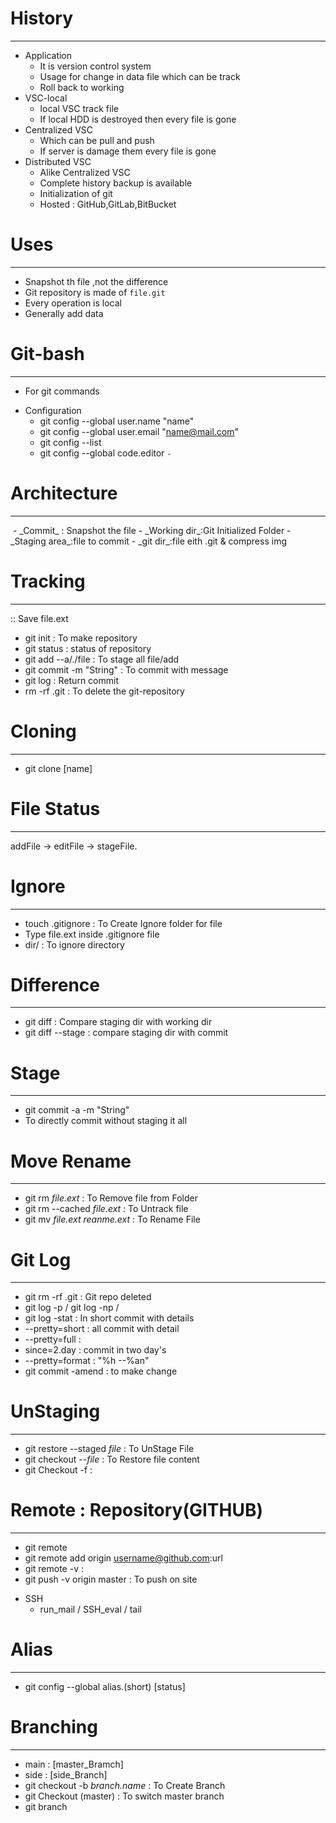# History
---
+ Application
    - It is version control system
    - Usage for change in data file which can be track
    - Roll back to working
+ VSC-local
    - local VSC track file
    - If local HDD is destroyed then every file is gone
+ Centralized VSC
    - Which can be pull and push
    - If server is damage them every file is gone
+ Distributed VSC
    - Alike Centralized VSC
    - Complete history backup is available
    - Initialization of git
    - Hosted : GitHub,GitLab,BitBucket

# Uses
---
- Snapshot th file ,not the difference
- Git repository is made of `file.git`
- Every operation is local
- Generally add data

# Git-bash
---
- For git commands
+ Configuration
    - git config --global user.name "name"
    - git config --global user.email "name@mail.com"
    - git config --list 
    - git config --global code.editor `-`

# Architecture
---
<img stage-checkout-staging-commit>
- _Commit_ : Snapshot the file
- _Working dir_:Git Initialized Folder
- _Staging area_:file to commit
- _git dir_:file eith .git & compress img

# Tracking
---
:: Save file.ext
- git init : To make repository
- git status : status of repository
- git add --a/./file : To stage all file/add
- git commit -m "String" : To commit with message
- git log : Return commit
- rm -rf .git : To delete the git-repository

# Cloning
---
- git clone <link to be clone> [name]

# File Status
---
addFile -> editFile -> stageFile.

# Ignore
---
- touch .gitignore : To Create Ignore folder for file
- Type file.ext inside .gitignore file
- dir/ : To ignore directory

# Difference
---
- git diff : Compare staging dir with working dir
- git diff --stage : compare staging dir with commit

# Stage
---
- git commit -a -m "String"
- To directly commit without staging it all

# Move Rename
---
- git rm _file.ext_ : To Remove file from Folder
- git rm --cached _file.ext_ : To Untrack file
- git mv _file.ext_ _reanme.ext_ : To Rename File

# Git Log
---
- git rm -rf .git : Git repo deleted
- git log -p / git log -np / 
- git log -stat : In short commit with details
- --pretty=short : all commit with detail
- --pretty=full :
- since=2.day : commit in two day's 
- --pretty=format : "%h --%an"
- git commit -amend : to make change

# UnStaging
---
- git restore --staged _file_ : To UnStage File
- git checkout --_file_ : To Restore file content
- git Checkout -f :

# Remote : Repository(GITHUB)
---
- git remote 
- git remote add origin username@github.com:url
- git remote -v :
- git push -v origin master : To push on site
+ SSH
    - run_mail / SSH_eval / tail 

# Alias
---
- git config --global alias.(short) [status]

# Branching 
---
- main : [master_Bramch]
- side : [side_Branch]
- git checkout -b _branch.name_ : To Create Branch
- git Checkout (master) : To switch master branch 
- git branch 


